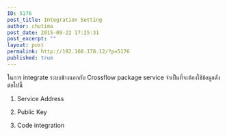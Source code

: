 ```yaml
---
ID: 5176
post_title: Integration Setting
author: chutima
post_date: 2015-09-22 17:25:31
post_excerpt: ""
layout: post
permalink: http://192.168.178.12/?p=5176
published: true
---
```

ในการ integrate ระบบข้างนอกกับ Crossflow package service จำเป็นที่จะต้องใช้ข้อมูลดังต่อไปนี้

1.  Service Address

2.  Public Key

3.  Code integration